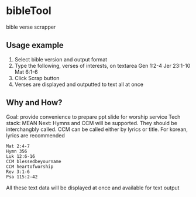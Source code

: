 # bibleTool
bible verse scrapper


## Usage example
1) Select bible version and output format
2) Type the following, verses of interests, on textarea
Gen 1:2-4
Jer 23:1-10
Mat 6:1-6
3) Click Scrap button
4) Verses are displayed and outputted to text all at once

## Why and How?
Goal: provide convenience to prepare ppt slide for worship service
Tech stack: MEAN
Next: Hymns and CCM will be supported. They should be interchangbly called. CCM can be called either by lyrics or title. For korean, lyrics are recommended
```
Mat 2:4-7
Hymn 356
Luk 12:6-16
CCM blessedbeyourname
CCM heartofworship
Rev 3:1-6
Psa 115:2-42
```

All these text data will be displayed at once and available for text output
